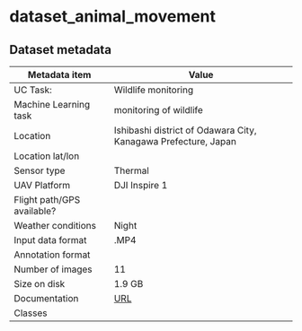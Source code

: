 # dataset_animal_movement


## Dataset metadata
| Metadata item | Value |
| ---- | ---- | 
| UC Task: | Wildlife monitoring |
| Machine Learning task | monitoring of wildlife |
| Location | Ishibashi district of Odawara City, Kanagawa Prefecture, Japan |
| Location lat/lon |  | 
| Sensor  type | Thermal | 
| UAV Platform | DJI Inspire 1 | 
| Flight path/GPS available? | |
| Weather conditions | Night | 
| Input data format | .MP4 | 
| Annotation format | |
| Number of images | 11 | 
| Size on disk | 1.9 GB |
| Documentation | [URL](https://datadryad.org/stash/dataset/doi:10.5061/dryad.79cnp5hxc) |
| Classes | | 

